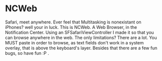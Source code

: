 # NCWeb
Safari, meet anywhere.
Ever feel that Multitasking is nonexistant on iPhones? well your in luck. This is NCWeb. A Web Browser, in the Notification Center. Using an SFSafariViewController I made it so that you can browse anywhere in the web. The only limitations? There are a lot. You MUST paste in order to browse, as text fields don't work in a system overlay, that is above the keyboard's layer. Besides that there are a few fun bugs, so have fun :P .
